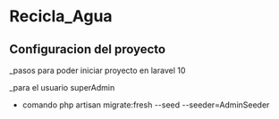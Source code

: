 # Recicla_Agua


## Configuracion del proyecto
_pasos para poder iniciar  proyecto  en laravel 10 

_para el usuario superAdmin
* comando php artisan migrate:fresh --seed --seeder=AdminSeeder 

